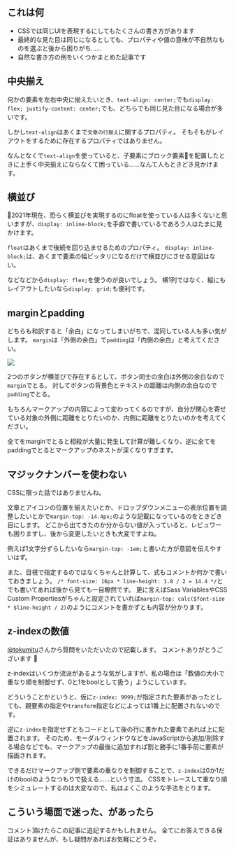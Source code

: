 <!--
title:   CSSを書くときは、プロパティや値の意味が自然になるものを選ぼう
tags:    CSS
id:      02e9f86a754aa705d2ed
private: false
-->
## これは何

- CSSでは同じUIを表現するにしてもたくさんの書き方があります
- 最終的な見た目は同じになるとしても、プロパティや値の意味が不自然なものを選ぶと後から困りがち……
- 自然な書き方の例をいくつかまとめた記事です

## 中央揃え

何かの要素を左右中央に揃えたいとき、`text-align: center;`でも`display: flex; justify-content: center;`でも、どちらでも同じ見た目になる場合が多いです。

しかし`text-align`はあくまで`文章の行揃え`に関するプロパティ。
そもそもがレイアウトをするために存在するプロパティではありません。

なんとなくで`text-align`を使っていると、子要素にブロック要素を配置したときに上手く中央揃えにならなくて困っている……なんて人もときどき見かけます。

## 横並び

2021年現在、恐らく横並びを実現するのにfloatを使っている人は多くないと思いますが、`display: inline-block;`を手癖で書いているであろう人はたまに見かけます。

`float`はあくまで後続を回り込ませるためのプロパティ。
`display: inline-block;`は、あくまで要素の幅ピッタリになるだけで横並びにさせる意図はない。

などなどから`display: flex;`を使うのが良いでしょう。
横1列ではなく、縦にもレイアウトしたいなら`display: grid;`も便利です。

## marginとpadding

どちらも和訳すると「余白」になってしまいがちで、混同している人も多い気がします。
`margin`は「外側の余白」で`padding`は「内側の余白」と考えてください。

![](https://qiita-image-store.s3.ap-northeast-1.amazonaws.com/0/214677/90431c76-f3ff-4716-dd07-62813e6b5662.png)

2つのボタンが横並びで存在するとして、ボタン同士の余白は外側の余白なので`margin`でとる。
対してボタンの背景色とテキストの距離は内側の余白なので`padding`でとる。

もちろんマークアップの内容によって変わってくるのですが、自分が関心を寄せている対象の外側に距離をとりたいのか、内側に距離をとりたいのかを考えてください。

全てをmarginでとると相殺が大量に発生して計算が難しくなり、逆に全てをpaddingでとるとマークアップのネストが深くなりすぎます。

## マジックナンバーを使わない

CSSに限った話ではありませんね。

文章とアイコンの位置を揃えたいとか、ドロップダウンメニューの表示位置を調整したいとかで`margin-top: -14.4px;`のような記載になっているのをときどき目にします。
どこから出てきたのか分からない値が入っていると、レビュワーも困りますし、後から変更したいときも大変ですよね。

例えば1文字分ずらしたいなら`margin-top: -1em;`と書いた方が意図を伝えやすいはず。

また、目視で指定するのではなくちゃんと計算して、式もコメントか何かで書いておきましょう。
`/* font-size: 16px * line-height: 1.8 / 2 = 14.4 */`とでも書いてあれば後から見ても一目瞭然です。
更に言えばSass VariablesやCSS Custom Propertiesがちゃんと設定されていれば`margin-top: calc($font-size * $line-height / 2)`のようにコメントを書かずとも内容が分かります。

## z-indexの数値

[@tokumitu](https://qiita.com/tokumitu)さんから質問をいただいたので記載します。
コメントありがとうございます :pray: 

z-indexはいくつか流派があるような気がしますが、私の場合は「数値の大小で重なり順を制御せず、0と1をboolとして扱う」ようにしています。

どういうことかというと、仮に`z-index: 9999;`が指定された要素があったとしても、親要素の指定や`transform`指定などによっては1番上に配置されないのです。

逆に`z-index`を指定せずともコードとして後の行に書かれた要素であれば上に配置されます。
そのため、モーダルウィンドウなどをJavaScriptから追加/削除する場合などでも、マークアップの最後に追加すれば割と勝手に1番手前に要素が描画されます。

できるだけマークアップ側で要素の重なりを制御することで、`z-index`は0か1だけのboolのようなつもりで扱える……という寸法。
CSSをトレースして重なり順をシミュレートするのは大変なので、私はよくこのような手法をとります。

## こういう場面で迷った、があったら

コメント頂けたらこの記事に追記するかもしれません。
全てにお答えできる保証はありませんが、もし疑問があればお気軽にどうぞ。